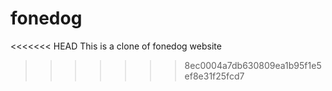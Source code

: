 # fonedog
<<<<<<< HEAD
This is a clone of fonedog website
>>>>>>> 8ec0004a7db630809ea1b95f1e5ef8e31f25fcd7
